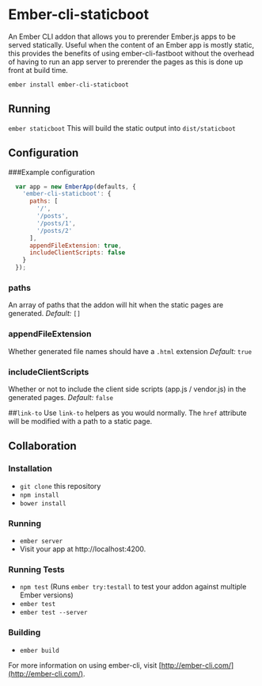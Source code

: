 # Ember-cli-staticboot

An Ember CLI addon that allows you to prerender Ember.js apps to be served statically. Useful when the content of an Ember app is mostly static, this provides the benefits of using ember-cli-fastboot without the overhead of having to run an app server to prerender the pages as this is done up front at build time.

`ember install ember-cli-staticboot`

## Running
`ember staticboot`
This will build the static output into `dist/staticboot`

## Configuration

###Example configuration

```js
  var app = new EmberApp(defaults, {
    'ember-cli-staticboot': {
      paths: [
        '/',
        '/posts',
        '/posts/1',
        '/posts/2'
      ],
      appendFileExtension: true,
      includeClientScripts: false
    }
  });
```
### paths
An array of paths that the addon will hit when the static pages are generated.
*Default:* `[]`

### appendFileExtension
Whether generated file names should have a `.html` extension
*Default:* `true`

### includeClientScripts
Whether or not to include the client side scripts (app.js / vendor.js) in the generated pages.
*Default:* `false`

##`link-to`
Use `link-to` helpers as you would normally. The `href` attribute will be modified with a path to a static page.

## Collaboration
### Installation

* `git clone` this repository
* `npm install`
* `bower install`

### Running

* `ember server`
* Visit your app at http://localhost:4200.

### Running Tests

* `npm test` (Runs `ember try:testall` to test your addon against multiple Ember versions)
* `ember test`
* `ember test --server`

### Building

* `ember build`

For more information on using ember-cli, visit [http://ember-cli.com/](http://ember-cli.com/).

